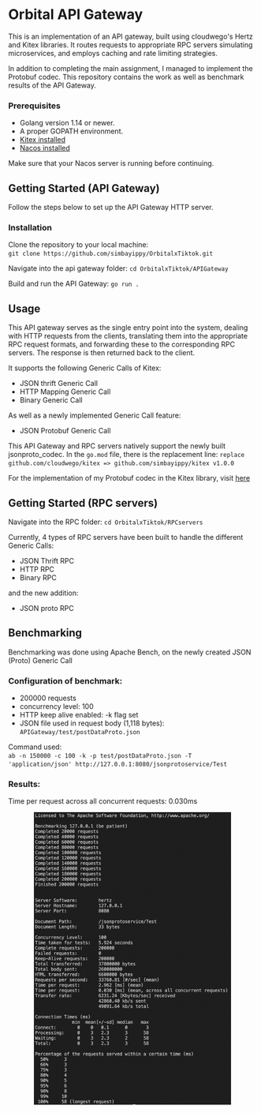 # Orbital API Gateway
This is an implementation of an API gateway, built using cloudwego's Hertz and Kitex libraries. It routes requests to appropriate RPC servers simulating microservices, and employs caching and rate limiting strategies.

In addition to completing the main assignment, I managed to implement the Protobuf codec. This repository contains the work as well as benchmark results of the API Gateway.

### Prerequisites
* Golang version 1.14 or newer.
* A proper GOPATH environment.
* [Kitex installed](https://www.cloudwego.io/docs/kitex/getting-started/)
* [Nacos installed](https://nacos.io/en-us/docs/quick-start.html)

Make sure that your Nacos server is running before continuing. 

## Getting Started (API Gateway)
Follow the steps below to set up the API Gateway HTTP server.

### Installation
Clone the repository to your local machine: <br>
`git clone https://github.com/simbayippy/OrbitalxTiktok.git`

Navigate into the api gateway folder:
`cd OrbitalxTiktok/APIGateway`

Build and run the API Gateway:
`go run .`

## Usage
This API gateway serves as the single entry point into the system, dealing with HTTP requests from the clients, translating them into the appropriate RPC request formats, and forwarding these to the corresponding RPC servers. The response is then returned back to the client.

It supports the following Generic Calls of Kitex:
* JSON thrift Generic Call
* HTTP Mapping Generic Call
* Binary Generic Call

As well as a newly implemented Generic Call feature:
* JSON Protobuf Generic Call

This API Gateway and RPC servers natively support the newly built jsonproto_codec. In the `go.mod` file, there is the replacement line:
`replace github.com/cloudwego/kitex => github.com/simbayippy/kitex v1.0.0`

For the implementation of my Protobuf codec in the Kitex library, visit [here](https://github.com/simbayippy/kitex)

## Getting Started (RPC servers)
Navigate into the RPC folder:
`cd OrbitalxTiktok/RPCservers`

Currently, 4 types of RPC servers have been built to handle the different Generic Calls:
* JSON Thrift RPC
* HTTP RPC
* Binary RPC

and the new addition:
* JSON proto RPC

## Benchmarking
Benchmarking was done using Apache Bench, on the newly created JSON (Proto) Generic Call

### Configuration of benchmark:
* 200000 requests
* concurrency level: 100
* HTTP keep alive enabled: -k flag set
* JSON file used in request body (1,118 bytes): `APIGateway/test/postDataProto.json`

Command used: <br>
`ab -n 150000 -c 100 -k -p test/postDataProto.json -T 'application/json' http://127.0.0.1:8080/jsonprotoservice/Test`

### Results:
Time per request across all concurrent requests: 0.030ms

<div align="center">
    <img src="benchmark-results/200k.png" alt="Result" width="400">
</div>